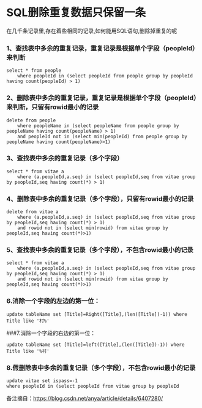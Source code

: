 # SQL删除重复数据只保留一条

在几千条记录里,存在着些相同的记录,如何能用SQL语句,删除掉重复的呢
### 1、查找表中多余的重复记录，重复记录是根据单个字段（peopleId）来判断 

```
select * from people 
	where peopleId in (select peopleId from people group by peopleId having count(peopleId) > 1) 
```

### 2、删除表中多余的重复记录，重复记录是根据单个字段（peopleId）来判断，只留有rowid最小的记录 

```
delete from people
	where peopleName in (select peopleName from people group by peopleName having count(peopleName) > 1) 
	and peopleId not in (select min(peopleId) from people group by peopleName having count(peopleName)>1) 
```

### 3、查找表中多余的重复记录（多个字段） 

```
select * from vitae a 
	where (a.peopleId,a.seq) in (select peopleId,seq from vitae group by peopleId,seq having count(*) > 1) 
```

### 4、删除表中多余的重复记录（多个字段），只留有rowid最小的记录 

```
delete from vitae a 
	where (a.peopleId,a.seq) in (select peopleId,seq from vitae group by peopleId,seq having count(*) > 1) 
	and rowid not in (select min(rowid) from vitae group by peopleId,seq having count(*)>1) 
```

### 5、查找表中多余的重复记录（多个字段），不包含rowid最小的记录

``` 
select * from vitae a 
	where (a.peopleId,a.seq) in (select peopleId,seq from vitae group by peopleId,seq having count(*) > 1) 
	and rowid not in (select min(rowid) from vitae group by peopleId,seq having count(*)>1)
```   

### 6.消除一个字段的左边的第一位：

```
update tableName set [Title]=Right([Title],(len([Title])-1)) where Title like '村%'
````

###7.消除一个字段的右边的第一位：

```
update tableName set [Title]=left([Title],(len([Title])-1)) where Title like '%村'
```

### 8.假删除表中多余的重复记录（多个字段），不包含rowid最小的记录
 
```
update vitae set ispass=-1
where peopleId in (select peopleId from vitae group by peopleId
```

备注摘自：https://blog.csdn.net/anya/article/details/6407280/
